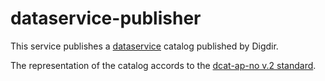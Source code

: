 # dataservice-publisher

This service publishes a [dataservice](https://www.w3.org/TR/vocab-dcat-2/#Class:Data_Service) catalog published by Digdir.

The representation of the catalog accords to the [dcat-ap-no v.2 standard](https://github.com/difi/dcat-ap-no/tree/review).
